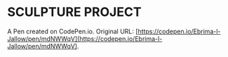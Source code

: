 # SCULPTURE PROJECT

A Pen created on CodePen.io. Original URL: [https://codepen.io/Ebrima-l-Jallow/pen/mdNWWqV](https://codepen.io/Ebrima-l-Jallow/pen/mdNWWqV).

